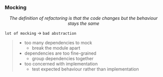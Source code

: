 ### Mocking
<p align="center">  <em> The definition of refactoring is that the code changes but the behaviour stays the same </em> </p>

```lot of mocking``` &rarr; ```bad abstraction```
>    -   too many dependencies to mock
>        -   break the module apart
>    -   dependencies are too fine-grained
>        -   group dependencies together
>    -   too concerned with implementation
>        -   test expected behaviour rather than implementation